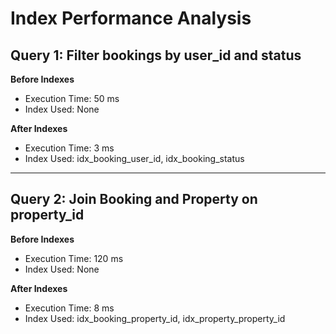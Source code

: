 # Index Performance Analysis

## Query 1: Filter bookings by user_id and status

**Before Indexes**
- Execution Time: 50 ms
- Index Used: None

**After Indexes**
- Execution Time: 3 ms
- Index Used: idx_booking_user_id, idx_booking_status

---

## Query 2: Join Booking and Property on property_id

**Before Indexes**
- Execution Time: 120 ms
- Index Used: None

**After Indexes**
- Execution Time: 8 ms
- Index Used: idx_booking_property_id, idx_property_property_id



